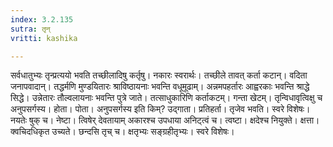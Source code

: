 ```yaml
---
index: 3.2.135
sutra: तृन्
vritti: kashika

---
```

सर्वधातुभ्यः तृन्प्रत्ययो भवति तच्छीलादिषु कर्तृषु। नकारः स्वरार्थः। तच्छीले तावत् कर्ता कटान्। वदिता जनापवादान्। तद्धर्मणि मुण्डयितारः श्राविष्ठायनाः भवन्ति वधूमूढाम्। अन्नमपहर्तारः आह्वरकाः भवन्ति श्राद्धे सिद्धे। उन्नेतारः तौल्वलायनाः भवन्ति पुत्रे जाते। तत्साधुकारिणि कर्ताकटम्। गन्ता खेटम्। तृन्विधावृत्विक्षु च अनुपसर्गस्य। होता। पोता। अनुपसर्गस्य इति किम्? उद्गाता। प्रतिहर्ता। तृजेव भवति। स्वरे विशेषः। नयतेः षुक् च। नेष्टा। त्विषेर् देवतायाम् अकारश्च उपधाया अनिट्त्वं च। त्वष्टा। क्षदेश्च नियुक्ते। क्षत्ता। क्वचिदधिकृत उच्यते। छन्दसि तृच् च। क्षतृभ्यः सङ्ग्रहीतृभ्यः। स्वरे विशेषः।